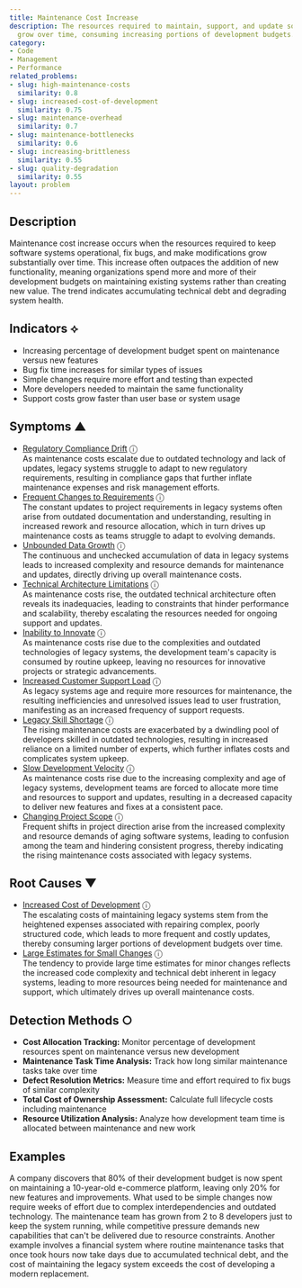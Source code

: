 ```yaml
---
title: Maintenance Cost Increase
description: The resources required to maintain, support, and update software systems
  grow over time, consuming increasing portions of development budgets.
category:
- Code
- Management
- Performance
related_problems:
- slug: high-maintenance-costs
  similarity: 0.8
- slug: increased-cost-of-development
  similarity: 0.75
- slug: maintenance-overhead
  similarity: 0.7
- slug: maintenance-bottlenecks
  similarity: 0.6
- slug: increasing-brittleness
  similarity: 0.55
- slug: quality-degradation
  similarity: 0.55
layout: problem
---
```


## Description

Maintenance cost increase occurs when the resources required to keep software systems operational, fix bugs, and make modifications grow substantially over time. This increase often outpaces the addition of new functionality, meaning organizations spend more and more of their development budgets on maintaining existing systems rather than creating new value. The trend indicates accumulating technical debt and degrading system health.


## Indicators ⟡

- Increasing percentage of development budget spent on maintenance versus new features
- Bug fix time increases for similar types of issues
- Simple changes require more effort and testing than expected
- More developers needed to maintain the same functionality
- Support costs grow faster than user base or system usage


## Symptoms ▲

- [Regulatory Compliance Drift](regulatory-compliance-drift.md) <span class="info-tooltip" title="Confidence: 0.443, Strength: 0.688">ⓘ</span>
<br/>  As maintenance costs escalate due to outdated technology and lack of updates, legacy systems struggle to adapt to new regulatory requirements, resulting in compliance gaps that further inflate maintenance expenses and risk management efforts.
- [Frequent Changes to Requirements](frequent-changes-to-requirements.md) <span class="info-tooltip" title="Confidence: 0.407, Strength: 0.638">ⓘ</span>
<br/>  The constant updates to project requirements in legacy systems often arise from outdated documentation and understanding, resulting in increased rework and resource allocation, which in turn drives up maintenance costs as teams struggle to adapt to evolving demands.
- [Unbounded Data Growth](unbounded-data-growth.md) <span class="info-tooltip" title="Confidence: 0.353, Strength: 0.626">ⓘ</span>
<br/>  The continuous and unchecked accumulation of data in legacy systems leads to increased complexity and resource demands for maintenance and updates, directly driving up overall maintenance costs.
- [Technical Architecture Limitations](technical-architecture-limitations.md) <span class="info-tooltip" title="Confidence: 0.350, Strength: 0.670">ⓘ</span>
<br/>  As maintenance costs rise, the outdated technical architecture often reveals its inadequacies, leading to constraints that hinder performance and scalability, thereby escalating the resources needed for ongoing support and updates.
- [Inability to Innovate](inability-to-innovate.md) <span class="info-tooltip" title="Confidence: 0.339, Strength: 0.686">ⓘ</span>
<br/>  As maintenance costs rise due to the complexities and outdated technologies of legacy systems, the development team's capacity is consumed by routine upkeep, leaving no resources for innovative projects or strategic advancements.
- [Increased Customer Support Load](increased-customer-support-load.md) <span class="info-tooltip" title="Confidence: 0.337, Strength: 0.610">ⓘ</span>
<br/>  As legacy systems age and require more resources for maintenance, the resulting inefficiencies and unresolved issues lead to user frustration, manifesting as an increased frequency of support requests.
- [Legacy Skill Shortage](legacy-skill-shortage.md) <span class="info-tooltip" title="Confidence: 0.336, Strength: 0.595">ⓘ</span>
<br/>  The rising maintenance costs are exacerbated by a dwindling pool of developers skilled in outdated technologies, resulting in increased reliance on a limited number of experts, which further inflates costs and complicates system upkeep.
- [Slow Development Velocity](slow-development-velocity.md) <span class="info-tooltip" title="Confidence: 0.327, Strength: 0.655">ⓘ</span>
<br/>  As maintenance costs rise due to the increasing complexity and age of legacy systems, development teams are forced to allocate more time and resources to support and updates, resulting in a decreased capacity to deliver new features and fixes at a consistent pace.
- [Changing Project Scope](changing-project-scope.md) <span class="info-tooltip" title="Confidence: 0.310, Strength: 0.674">ⓘ</span>
<br/>  Frequent shifts in project direction arise from the increased complexity and resource demands of aging software systems, leading to confusion among the team and hindering consistent progress, thereby indicating the rising maintenance costs associated with legacy systems.

## Root Causes ▼

- [Increased Cost of Development](increased-cost-of-development.md) <span class="info-tooltip" title="Confidence: 0.319, Strength: 0.782">ⓘ</span>
<br/>  The escalating costs of maintaining legacy systems stem from the heightened expenses associated with repairing complex, poorly structured code, which leads to more frequent and costly updates, thereby consuming larger portions of development budgets over time.
- [Large Estimates for Small Changes](large-estimates-for-small-changes.md) <span class="info-tooltip" title="Confidence: 0.314, Strength: 0.759">ⓘ</span>
<br/>  The tendency to provide large time estimates for minor changes reflects the increased code complexity and technical debt inherent in legacy systems, leading to more resources being needed for maintenance and support, which ultimately drives up overall maintenance costs.

## Detection Methods ○

- **Cost Allocation Tracking:** Monitor percentage of development resources spent on maintenance versus new development
- **Maintenance Task Time Analysis:** Track how long similar maintenance tasks take over time
- **Defect Resolution Metrics:** Measure time and effort required to fix bugs of similar complexity
- **Total Cost of Ownership Assessment:** Calculate full lifecycle costs including maintenance
- **Resource Utilization Analysis:** Analyze how development team time is allocated between maintenance and new work


## Examples

A company discovers that 80% of their development budget is now spent on maintaining a 10-year-old e-commerce platform, leaving only 20% for new features and improvements. What used to be simple changes now require weeks of effort due to complex interdependencies and outdated technology. The maintenance team has grown from 2 to 8 developers just to keep the system running, while competitive pressure demands new capabilities that can't be delivered due to resource constraints. Another example involves a financial system where routine maintenance tasks that once took hours now take days due to accumulated technical debt, and the cost of maintaining the legacy system exceeds the cost of developing a modern replacement.
